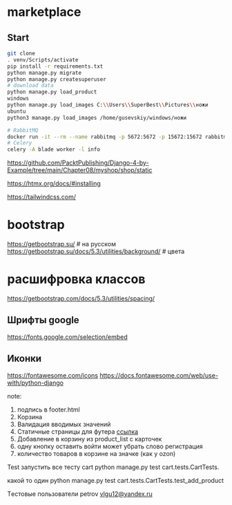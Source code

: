 # marketplace
## Start
```bash
git clone
. venv/Scripts/activate
pip install -r requirements.txt
python manage.py migrate
python manage.py createsuperuser
# download data
python manage.py load_product
windows
python manage.py load_images C:\\Users\\SuperBest\\Pictures\\ножи
ubuntu
python3 manage.py load_images /home/gusevskiy/windows/ножи

# RabbitMQ
docker run -it --rm --name rabbitmq -p 5672:5672 -p 15672:15672 rabbitmq:management
# Celery
celery -A blade worker -l info
```


https://github.com/PacktPublishing/Django-4-by-Example/tree/main/Chapter08/myshop/shop/static


https://htmx.org/docs/#installing

https://tailwindcss.com/

# bootstrap
https://getbootstrap.su/  # на русском 
https://getbootstrap.su/docs/5.3/utilities/background/  # цвета

# расшифровка классов
https://getbootstrap.com/docs/5.3/utilities/spacing/
## Шрифты google
https://fonts.google.com/selection/embed
## Иконки
https://fontawesome.com/icons
https://docs.fontawesome.com/web/use-with/python-django

note:
1) подпись в footer.html
2) Корзина
3) Валидация вводимых значений
4) Статичные страницы для футера [ссылка](https://practicum.yandex.ru/learn/backend-developer/courses/1b78b2c9-df6f-4349-a831-7ef978dd092f/sprints/72332/topics/03b3895d-0391-4b6f-8247-8e6f5be17568/lessons/5679e3c2-82aa-4d36-b184-dfa794ed3a08/)
5) Добавление в корзину из product_list с карточек
6) одну кнопку оставить войти может убрать слово регистрация
7) количество товаров в корзине на значке (как у ozon)




Test
запустить все тесту cart
python manage.py test cart.tests.CartTests.

какой то один 
python manage.py test cart.tests.CartTests.test_add_product





Тeстовые пользователи
petrov
vlgu12@yandex.ru